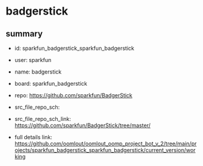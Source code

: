 # badgerstick
 
## summary 
* id: sparkfun_badgerstick_sparkfun_badgerstick
* user: sparkfun
* name: badgerstick
* board: sparkfun_badgerstick
* repo: https://github.com/sparkfun/BadgerStick



* src_file_repo_sch: 
* src_file_repo_sch_link: https://github.com/sparkfun/BadgerStick/tree/master/
* full details link: https://github.com/oomlout/oomlout_oomp_project_bot_v_2/tree/main/projects/sparkfun_badgerstick_sparkfun_badgerstick/current_version/working  







